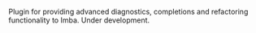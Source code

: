 Plugin for providing advanced diagnostics, completions and refactoring functionality to Imba. Under development.